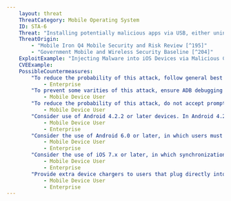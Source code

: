 ```yaml
---
    layout: threat
    ThreatCategory: Mobile Operating System
    ID: STA-6
    Threat: "Installing potentially malicious apps via USB, either unintentionally by the device user, or by an infected computer or charging station without the user\'s knowledge."
    ThreatOrigin:
        - "Mobile Iron Q4 Mobile Security and Risk Review [^195]"
        - "Government Mobile and Wireless Security Baseline [^204]"
    ExploitExample: "Injecting Malware into iOS Devices via Malicious Chargers [^217]"
    CVEExample:
    PossibleCountermeasures:
        "To reduce the probability of this attack, follow general best practices for securing systems to which a trusted mobile device may synchronize or access debugging functionality. For example, ensure the OS and applications maintain current security updates, endpoint protection software is installed, and systems are monitored for anomalous behavior.":
            - Enterprise
        "To prevent some varities of this attack, ensure ADB debugging is disabled.":
            - Mobile Device User
        "To reduce the probability of this attack, do not accept prompts to trust untrusted systems.":
            - Mobile Device User
        "Consider use of Android 4.2.2 or later devices. In Android 4.2.2, connections to ADB are authenticated with an RSA keypair. This prevents unauthorized use of ADB where the attacker has physical access to a device. [^220]":
            - Mobile Device User
            - Enterprise
        "Consider the use of Android 6.0 or later, in which users must confirm to allow USB access to files, storage, or other functionality on the phone. The default behavior permits charging only. [^221]":
            - Mobile Device User
            - Enterprise
        "Consider the use of iOS 7.x or later, in which synchronization with a computer over USB that requires the device be unlocked and the user confirm an explicit trust request. Failure to establish trust permits charging only.":
            - Mobile Device User
            - Enterprise
        "Provide extra device chargers to users that plug directly into an electrical socket and encourage users to use them instead of plugging into potentially malicious USB charging stations or USB ports on potentially infected computers.":
            - Mobile Device User
            - Enterprise
---
```


